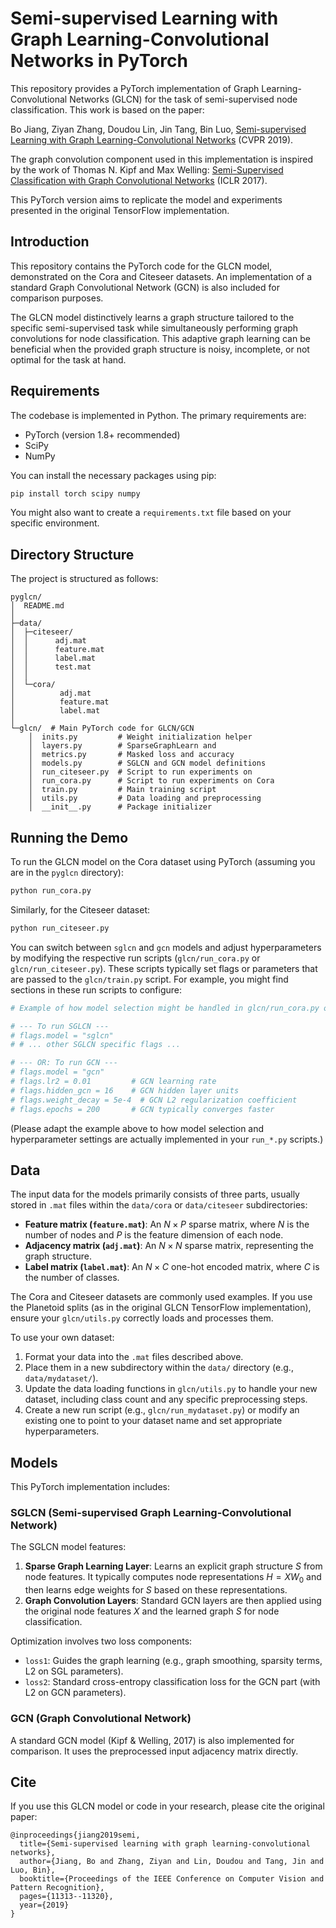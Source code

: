 # Semi-supervised Learning with Graph Learning-Convolutional Networks in PyTorch

This repository provides a PyTorch implementation of Graph Learning-Convolutional Networks (GLCN) for the task of semi-supervised node classification. This work is based on the paper:

Bo Jiang, Ziyan Zhang, Doudou Lin, Jin Tang, Bin Luo, [Semi-supervised Learning with Graph Learning-Convolutional Networks](http://openaccess.thecvf.com/content_CVPR_2019/papers/Jiang_Semi-Supervised_Learning_With_Graph_Learning-Convolutional_Networks_CVPR_2019_paper.pdf) (CVPR 2019).

The graph convolution component used in this implementation is inspired by the work of Thomas N. Kipf and Max Welling: [Semi-Supervised Classification with Graph Convolutional Networks](http://arxiv.org/abs/1609.02907) (ICLR 2017).

This PyTorch version aims to replicate the model and experiments presented in the original TensorFlow implementation.

## Introduction

This repository contains the PyTorch code for the GLCN model, demonstrated on the Cora and Citeseer datasets. An implementation of a standard Graph Convolutional Network (GCN) is also included for comparison purposes.

The GLCN model distinctively learns a graph structure tailored to the specific semi-supervised task while simultaneously performing graph convolutions for node classification. This adaptive graph learning can be beneficial when the provided graph structure is noisy, incomplete, or not optimal for the task at hand.

## Requirements

The codebase is implemented in Python. The primary requirements are:

* PyTorch (version 1.8+ recommended)
* SciPy
* NumPy

You can install the necessary packages using pip:
```bash
pip install torch scipy numpy
```

You might also want to create a `requirements.txt` file based on your specific environment.

## Directory Structure

The project is structured as follows:

```
pyglcn/
│  README.md
│
├─data/
│  ├─citeseer/
│  │      adj.mat
│  │      feature.mat
│  │      label.mat
│  │      test.mat
│  │
│  └─cora/
│          adj.mat
│          feature.mat
│          label.mat
│
└─glcn/  # Main PyTorch code for GLCN/GCN
    │  inits.py         # Weight initialization helper 
    │  layers.py        # SparseGraphLearn and 
    │  metrics.py       # Masked loss and accuracy 
    │  models.py        # SGLCN and GCN model definitions
    │  run_citeseer.py  # Script to run experiments on 
    │  run_cora.py      # Script to run experiments on Cora
    │  train.py         # Main training script
    │  utils.py         # Data loading and preprocessing 
    │  __init__.py      # Package initializer
```

## Running the Demo

To run the GLCN model on the Cora dataset using PyTorch (assuming you are in the `pyglcn` directory):

```bash
python run_cora.py
```

Similarly, for the Citeseer dataset:
```bash
python run_citeseer.py
```

You can switch between `sglcn` and `gcn` models and adjust hyperparameters by modifying the respective run scripts (`glcn/run_cora.py` or `glcn/run_citeseer.py`). These scripts typically set flags or parameters that are passed to the `glcn/train.py` script. For example, you might find sections in these run scripts to configure:

```python
# Example of how model selection might be handled in glcn/run_cora.py or glcn/run_citeseer.py

# --- To run SGLCN ---
# flags.model = "sglcn"
# # ... other SGLCN specific flags ...

# --- OR: To run GCN ---
# flags.model = "gcn"
# flags.lr2 = 0.01         # GCN learning rate
# flags.hidden_gcn = 16    # GCN hidden layer units
# flags.weight_decay = 5e-4  # GCN L2 regularization coefficient
# flags.epochs = 200       # GCN typically converges faster
```

(Please adapt the example above to how model selection and hyperparameter settings are actually implemented in your `run_*.py` scripts.)

## Data

The input data for the models primarily consists of three parts, usually stored in `.mat` files within the `data/cora` or `data/citeseer` subdirectories:

* **Feature matrix (`feature.mat`)**: An $N \times P$ sparse matrix, where $N$ is the number of nodes and $P$ is the feature dimension of each node.
* **Adjacency matrix (`adj.mat`)**: An $N \times N$ sparse matrix, representing the graph structure.
* **Label matrix (`label.mat`)**: An $N \times C$ one-hot encoded matrix, where $C$ is the number of classes.

The Cora and Citeseer datasets are commonly used examples. If you use the Planetoid splits (as in the original GLCN TensorFlow implementation), ensure your `glcn/utils.py` correctly loads and processes them.

To use your own dataset:
1. Format your data into the `.mat` files described above.
2. Place them in a new subdirectory within the `data/` directory (e.g., `data/mydataset/`).
3. Update the data loading functions in `glcn/utils.py` to handle your new dataset, including class count and any specific preprocessing steps.
4. Create a new run script (e.g., `glcn/run_mydataset.py`) or modify an existing one to point to your dataset name and set appropriate hyperparameters.

## Models

This PyTorch implementation includes:

### SGLCN (Semi-supervised Graph Learning-Convolutional Network)
The SGLCN model features:
1. **Sparse Graph Learning Layer**: Learns an explicit graph structure $S$ from node features. It typically computes node representations $H=XW_0$ and then learns edge weights for $S$ based on these representations.
2. **Graph Convolution Layers**: Standard GCN layers are then applied using the original node features $X$ and the learned graph $S$ for node classification.

Optimization involves two loss components:
* `loss1`: Guides the graph learning (e.g., graph smoothing, sparsity terms, L2 on SGL parameters).
* `loss2`: Standard cross-entropy classification loss for the GCN part (with L2 on GCN parameters).

### GCN (Graph Convolutional Network)
A standard GCN model (Kipf & Welling, 2017) is also implemented for comparison. It uses the preprocessed input adjacency matrix directly.

## Cite

If you use this GLCN model or code in your research, please cite the original paper:

```
@inproceedings{jiang2019semi,
  title={Semi-supervised learning with graph learning-convolutional networks},
  author={Jiang, Bo and Zhang, Ziyan and Lin, Doudou and Tang, Jin and Luo, Bin},
  booktitle={Proceedings of the IEEE Conference on Computer Vision and Pattern Recognition},
  pages={11313--11320},
  year={2019}
}
```
